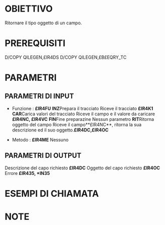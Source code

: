 # OBIETTIVO
 Ritornare il tipo oggetto di un campo.

# PREREQUISITI
 D/COPY QILEGEN,£IR4DS
 D/COPY QILEGEN,£B£EQRY_TC

# PARAMETRI
## PARAMETRI DI INPUT
 - Funzione :  **£IR4FU**
  **INZ**Prepara il tracciato
       Riceve il tracciato **£IR4K1**
  **CAR**Carica valori del tracciato
       Riceve il campo e il valore da caricare **£IR4NC, £IR4VC**
  **FIN**Fine preparazine
       Nessun parametro
  **RIT**Ritorna oggetto del campo
       Riceve il campo**£IR4NC**, ritorna la sua descrizione ed il suo oggetto.**£IR4DC,£IR4OC**

 - Metodo :  **£IR4ME**
   Nessuno

## PARAMETRI DI OUTPUT
 Descrizione del capo richiesto **£IR4DC**
 Oggetto     del capo richiesto **£IR4OC**
 Errore                         **£IR435, \*IN35**

# ESEMPI DI CHIAMATA
# NOTE
